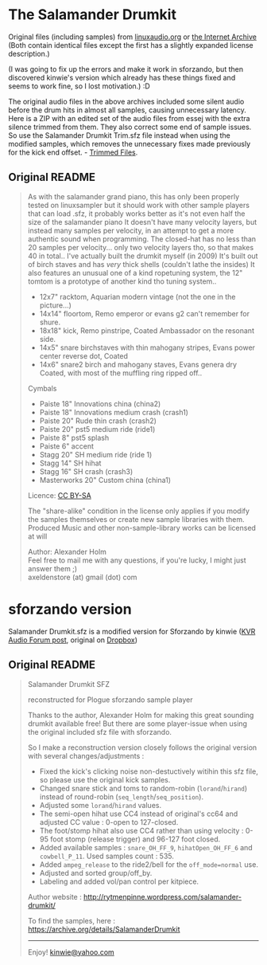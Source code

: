 # The Salamander Drumkit #

Original files (including samples) from [linuxaudio.org](http://download.linuxaudio.org/musical-instrument-libraries/sfz/salamander_drumkit_v1.tar.7z) or [the Internet Archive](https://archive.org/details/SalamanderDrumkit)  (Both contain identical files except the first has a slightly expanded license description.)

(I was going to fix up the errors and make it work in sforzando, but then discovered kinwie's version which already has these things fixed and seems to work fine, so I lost motivation.)  :D

The original audio files in the above archives included some silent audio before the drum hits in almost all samples, causing unnecessary latency. Here is a ZIP with an edited set of the audio files from essej with the extra silence trimmed from them. They also correct some end of sample issues. So use the Salamander Drumkit Trim.sfz file instead when using the modified samples, which removes the unnecessary fixes made previously for the kick end offset. - [Trimmed Files](https://drive.google.com/file/d/1K1gbuUhSqlMem2sZI48NHSrqdJ6Uheh8/view?usp=sharing).

## Original README ##

> As with the salamander grand piano, this has only been properly tested on linuxsampler but it should work with other sample
> players that can load .sfz, it probably works better as it's not even half the size of the salamander piano
> It doesn't have many velocity layers, but instead many samples per velocity, in an attempt to get a more authentic sound when programming.
> The closed-hat has no less than 20 samples per velocity... only two velocity layers tho, so that makes 40 in total..
> I've actually built the drumkit myself (in 2009) It's built out of birch staves and
> has _very_ thick shells (couldn't lathe the insides) It also features an unusual one of a kind ropetuning system,
> the 12" tomtom is a prototype of another kind tho tuning system..
>
> - 12x7" racktom, Aquarian modern vintage (not the one in the picture...)
> - 14x14" floortom, Remo emperor or evans g2 can't remember for shure.
> - 18x18" kick, Remo pinstripe, Coated Ambassador on the resonant side.
> - 14x5" snare birchstaves with thin mahogany stripes, Evans power center reverse dot, Coated
> - 14x6" snare2 birch and mahogany staves, Evans genera dry Coated, with most of the muffling ring ripped off..
>
> Cymbals
>
> - Paiste 18" Innovations china (china2)
> - Paiste 18" Innovations medium crash (crash1)
> - Paiste 20" Rude thin crash (crash2)
> - Paiste 20" pst5 medium ride (ride1)
> - Paiste 8"  pst5 splash
> - Paiste 6"  accent
> - Stagg 20" SH medium ride (ride 1)
> - Stagg 14" SH hihat
> - Stagg 16" SH crash (crash3)
> - Masterworks 20" Custom china (china1)
>
>
> Licence: [CC BY-SA](http://creativecommons.org/licenses/by-sa/3.0/)
>
> The "share-alike" condition in the license only applies if you modify
> the samples themselves or create new sample libraries with them.
> Produced Music and other non-sample-library works can be licensed at will
>
> Author: Alexander Holm  
> Feel free to mail me with any questions, if you're lucky, I might just answer them ;)  
> axeldenstore (at) gmail (dot) com


# sforzando version #

Salamander Drumkit.sfz is a modified version for Sforzando by kinwie ([KVR Audio Forum post](http://www.kvraudio.com/forum/viewtopic.php?p=6189825#p6189825), original on [Dropbox](https://www.dropbox.com/s/i24fgjryj05w5gp/Salamander_Drumkit_sforzando.rar?dl=0)) 


## Original README ##

> Salamander Drumkit SFZ
>
> reconstructed for Plogue sforzando sample player
>
> Thanks to the author, Alexander Holm for making this great sounding drumkit available free!
> But there are some player-issue when using the original included sfz file with sforzando.
>
> So I make a reconstruction version closely follows the original version with several changes/adjustments :
>
> - Fixed the kick's clicking noise non-destuctively witihin this sfz file, so please use the original kick samples.
> - Changed snare stick and toms to random-robin (`lorand`/`hirand`) instead of round-robin (`seq_length`/`seq_position`).
> - Adjusted some `lorand`/`hirand` values.
> - The semi-open hihat use CC4 instead of original's cc64 and adjusted CC value : 0-open to 127-closed.
> - The foot/stomp hihat also use CC4 rather than using velocity : 0-95 foot stomp (release trigger) and 96-127 foot closed.
> - Added available samples : `snare_OH_FF_9`, `hihatOpen_OH_FF_6` and `cowbell_P_11`. Used samples count : 535.
> - Added `ampeg_release` to the ride2/bell for the `off_mode=normal` use.
> - Adjusted and sorted group/off_by.
> - Labeling and added vol/pan control per kitpiece.
>
> Author website :
> http://rytmenpinne.wordpress.com/salamander-drumkit/
>
> To find the samples, here :
> https://archive.org/details/SalamanderDrumkit
>
> ---------------------
> Enjoy!
> kinwie@yahoo.com
